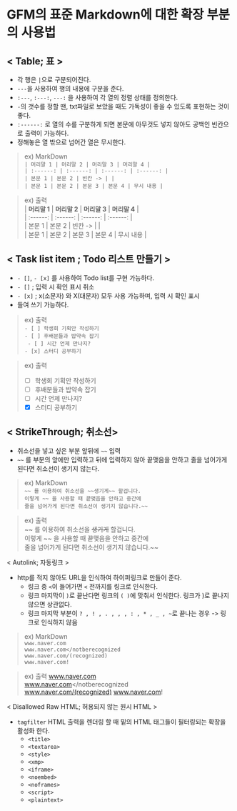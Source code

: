 # GFM의 표준 Markdown에 대한 확장 부분의 사용법

## < Table; 표 >
- 각 행은 `|`으로 구분되어진다.
- `---`을 사용하여 행의 내용에 구분을 준다.
- `:---`, `:---:`, `---:` 을 사용하여 각 열의 정렬 상태를 정의한다.
- `-`의 갯수를 정할 땐, txt파일로 보았을 때도 가독성이 좋을 수 있도록 표현하는 것이 좋다.
- `:------:` 로 열의 수를 구분하게 되면 본문에 아무것도 넣지 않아도 공백인 빈칸으로 출력이 가능하다.
- 정해놓은 열 밖으로 넘어간 열은 무시한다.

>ex) MarkDown  
>`| 머리말 1 | 머리말 2 | 머리말 3 | 머리말 4 |`  
>`| :------: | :------: | :------: | :------: |`  
>`| 본문 1 | 본문 2 | 빈칸 -> | |`  
>`| 본문 1 | 본문 2 | 본문 3 | 본문 4 | 무시 내용 |`  

>ex) 출력  
>| **머리말 1** | **머리말 2** | **머리말 3** | **머리말 4** |  
>| :------: | :------: | :------: | :------: |  
>| 본문 1 | 본문 2 | 빈칸 -> | |  
>| 본문 1 | 본문 2 | 본문 3 | 본문 4 | 무시 내용 |  

## < Task list item ; Todo 리스트 만들기 >
- `- []`, `- [x]` 를 사용하여 Todo list를 구현 가능하다.
- `- []` ; 입력 시 확인 표시 취소
- `- [x]` ; x(소문자) 와 X(대문자) 모두 사용 가능하며, 입력 시 확인 표시
- 들여 쓰기 가능하다.

>ex) 출력   
>`- [ ] 학생회 기획안 작성하기`  
>`- [ ] 후배분들과 밥약속 잡기`  
>` - [ ] 시간 언제 만나지?`  
>`- [x] 스터디 공부하기`  

>ex) 출력  
>- [ ] 학생회 기획안 작성하기  
>- [ ] 후배분들과 밥약속 잡기  
> - [ ] 시간 언제 만나지?
>- [x] 스터디 공부하기  

## < StrikeThrough; 취소선>
- 취소선을 넣고 싶은 부분 앞뒤에 `~~` 입력
- `~~` 를 부분의 앞에만 입력하고 뒤에 입력하지 않아 끝맺음을 안하고 줄을 넘어가게 된다면 취소선이 생기지 않는다.

>ex) MarkDown  
>`~~ 를 이용하여 취소선을 ~~생기게~~ 할겁니다.`  
>`이렇게 ~~ 을 사용할 때 끝맺음을 안하고 중간에`  
>`줄을 넘어가게 된다면 취소선이 생기지 않습니다.~~`  

>ex) 출력  
>~~ 를 이용하여 취소선을 ~~생기게~~ 할겁니다.  
>이렇게 ~~ 을 사용할 때 끝맺음을 안하고 중간에  
>줄을 넘어가게 된다면 취소선이 생기지 않습니다.~~

< Autolink; 자동링크 >
- http를 적지 않아도 URL을 인식하여 하이퍼링크로 만들어 준다.
  - 링크 중 `<`이 들어가면 `<` 전까지를 링크로 인식한다.
  - 링크 마지막이 `)`로 끝난다면 링크의 `( )`에 맞춰서 인식한다. 링크가 )로 끝나지 않으면 상관없다.
  - 링크 마지막 부분이 `? , ! , . , , , : , * , _ , ~`로 끝나는 경우 -> 링크로 인식하지 않음

>ex) MarkDown  
>`www.naver.com`  
>`www.naver.com</notberecognized`  
>`www.naver.com/(recognized)`  
>`www.naver.com!`  

>ex) 출력
>www.naver.com  
>www.naver.com</notberecognized  
>www.naver.com/(recognized)
>www.naver.com!

< Disallowed Raw HTML; 허용되지 않는 원시 HTML >
- `tagfilter` HTML 출력을 렌더링 할 때 밑의 HTML 태그들이 필터링되는 확장을 활성화 한다.
  - `<title>`
  - `<textarea>`
  - `<style>`
  - `<xmp>`
  - `<iframe>`
  - `<noembed>`
  - `<noframes>`
  - `<script>`
  - `<plaintext>`
